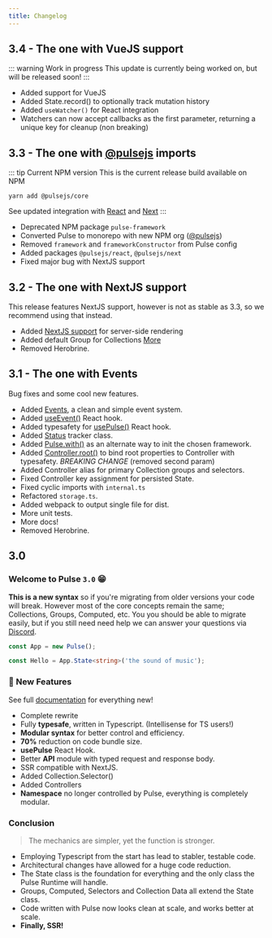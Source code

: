 ```yaml
---
title: Changelog
---
```


## 3.4 - The one with VueJS support

::: warning Work in progress
This update is currently being worked on, but will be released soon!
:::

- Added support for VueJS
- Added State.record() to optionally track mutation history
- Added `useWatcher()` for React integration
- Watchers can now accept callbacks as the first parameter, returning a unique key for cleanup (non breaking)

## 3.3 - The one with [@pulsejs]() imports
::: tip Current NPM version 
This is the current release build available on NPM
```
yarn add @pulsejs/core
```
See updated integration with [React]() and [Next]()
:::

- Deprecated NPM package `pulse-framework`
- Converted Pulse to monorepo with new NPM org ([@pulsejs](https://www.npmjs.com/org/pulsejs))
- Removed `framework` and `frameworkConstructor` from Pulse config
- Added packages `@pulsejs/react`, `@pulsejs/next`
- Fixed major bug with NextJS support

## 3.2 - The one with NextJS support

This release features NextJS support, however is not as stable as 3.3, so we recommend using that instead.

- Added [NextJS support]() for server-side rendering
- Added default Group for Collections [More]()
- Removed Herobrine.

## 3.1 - The one with Events

Bug fixes and some cool new features.

- Added [Events](), a clean and simple event system.
- Added [useEvent()]() React hook.
- Added typesafety for [usePulse()]() React hook.
- Added [Status]() tracker class.
- Added [Pulse.with()]() as an alternate way to init the chosen framework.
- Added [Controller.root()]() to bind root properties to Controller with typesafety. _BREAKING CHANGE_ (removed second param)
- Added Controller alias for primary Collection groups and selectors.
- Fixed Controller key assignment for persisted State.
- Fixed cyclic imports with `internal.ts`
- Refactored `storage.ts`.
- Added webpack to output single file for dist.
- More unit tests.
- More docs!
- Removed Herobrine.

## 3.0

### **Welcome to Pulse `3.0`** :grin:

**This is a new syntax** so if you're migrating from older versions your code will break. However most of the core concepts remain the same; Collections, Groups, Computed, etc. You you should be able to migrate easily, but if you still need need help we can answer your questions via [Discord](https://discord.gg/2ranK7j).

```ts
const App = new Pulse();

const Hello = App.State<string>('the sound of music');
```

### :gem: New Features

See full [documentation]() for everything new!

- Complete rewrite
- Fully **typesafe**, written in Typescript. (Intellisense for TS users!)
- **Modular syntax** for better control and efficiency.
- **70%** reduction on code bundle size.
- **usePulse** React Hook.
- Better **API** module with typed request and response body.
- SSR compatible with NextJS.
- Added Collection.Selector()
- Added Controllers
- **Namespace** no longer controlled by Pulse, everything is completely modular.

### Conclusion

> The mechanics are simpler, yet the function is stronger.

- Employing Typescript from the start has lead to stabler, testable code.
- Architectural changes have allowed for a huge code reduction.
- The State class is the foundation for everything and the only class the Pulse Runtime will handle.
- Groups, Computed, Selectors and Collection Data all extend the State class.
- Code written with Pulse now looks clean at scale, and works better at scale.
- **Finally, SSR!**
